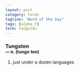 ```yaml
---
layout: post
category: terms
tagline: "Word of the Day"
tags: [alpha_t]
term: tungsten
---
```


<h3>Tungsten<br/> <small>&mdash; n. (tungs<span>&middot;</span>ten)</small></h3>
<p><ol>
<li>just under a dozen languages</li>
</ol></p>
